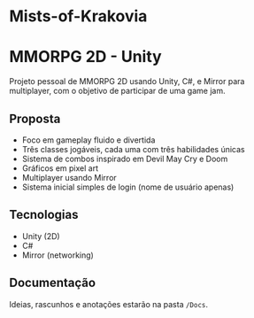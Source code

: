 # Mists-of-Krakovia

# MMORPG 2D - Unity

Projeto pessoal de MMORPG 2D usando Unity, C#, e Mirror para multiplayer, com o objetivo de participar de uma game jam.

## Proposta

- Foco em gameplay fluido e divertida
- Três classes jogáveis, cada uma com três habilidades únicas
- Sistema de combos inspirado em Devil May Cry e Doom
- Gráficos em pixel art
- Multiplayer usando Mirror
- Sistema inicial simples de login (nome de usuário apenas)

## Tecnologias

- Unity (2D)
- C#
- Mirror (networking)

## Documentação

Ideias, rascunhos e anotações estarão na pasta `/Docs`.
